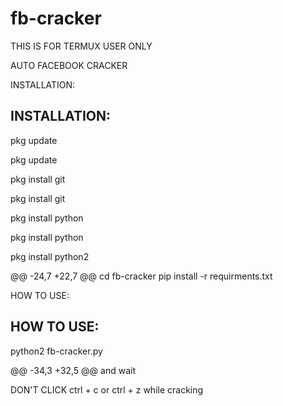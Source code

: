  



# fb-cracker

THIS IS FOR TERMUX USER ONLY

AUTO FACEBOOK CRACKER


INSTALLATION:
<h2>INSTALLATION:</h2>

pkg update
<p>pkg update</p>

pkg install git
<p>pkg install git</p>

pkg install python
<p>pkg install python</p>

pkg install python2

@@ -24,7 +22,7 @@ cd fb-cracker
pip install -r requirments.txt


HOW TO USE:
<h2>HOW TO USE:</h2>

python2 fb-cracker.py

@@ -34,3 +32,5 @@ and wait

DON'T CLICK ctrl + c or ctrl + z while cracking

